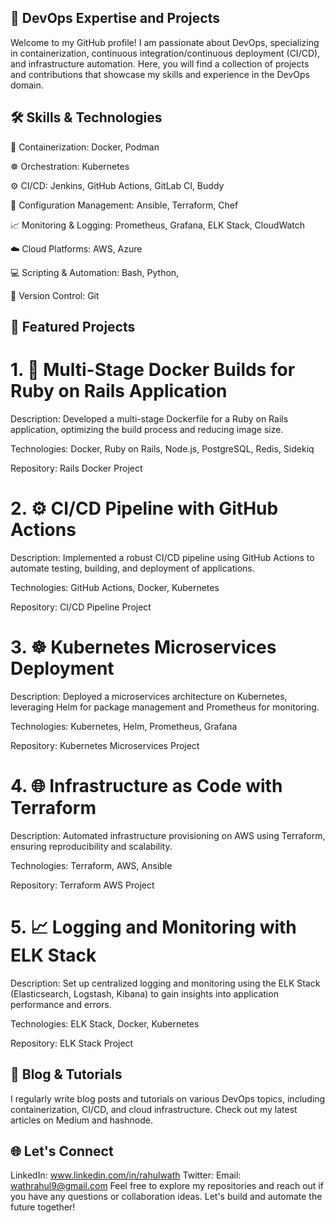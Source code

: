 ## 🚀 DevOps Expertise and Projects
Welcome to my GitHub profile! I am passionate about DevOps, specializing in containerization, continuous integration/continuous deployment (CI/CD), and infrastructure automation. Here, you will find a collection of projects and contributions that showcase my skills and experience in the DevOps domain.

## 🛠️ Skills & Technologies
🐳 Containerization: Docker, Podman

☸️ Orchestration: Kubernetes

⚙️ CI/CD: Jenkins, GitHub Actions, GitLab CI, Buddy

🔧 Configuration Management: Ansible, Terraform, Chef

📈 Monitoring & Logging: Prometheus, Grafana, ELK Stack, CloudWatch

☁️ Cloud Platforms: AWS, Azure

💻 Scripting & Automation: Bash, Python,

🔀 Version Control: Git

## 🌟 Featured Projects
# 1.  🐳 Multi-Stage Docker Builds for Ruby on Rails Application
Description: Developed a multi-stage Dockerfile for a Ruby on Rails application, optimizing the build process and reducing image size.

Technologies: Docker, Ruby on Rails, Node.js, PostgreSQL, Redis, Sidekiq

Repository: Rails Docker Project

# 2.  ⚙️ CI/CD Pipeline with GitHub Actions
Description: Implemented a robust CI/CD pipeline using GitHub Actions to automate testing, building, and deployment of applications.

Technologies: GitHub Actions, Docker, Kubernetes

Repository: CI/CD Pipeline Project

# 3.  ☸️ Kubernetes Microservices Deployment
Description: Deployed a microservices architecture on Kubernetes, leveraging Helm for package management and Prometheus for monitoring.

Technologies: Kubernetes, Helm, Prometheus, Grafana

Repository: Kubernetes Microservices Project

# 4.  🌐 Infrastructure as Code with Terraform
Description: Automated infrastructure provisioning on AWS using Terraform, ensuring reproducibility and scalability.

Technologies: Terraform, AWS, Ansible

Repository: Terraform AWS Project

# 5.  📈 Logging and Monitoring with ELK Stack
Description: Set up centralized logging and monitoring using the ELK Stack (Elasticsearch, Logstash, Kibana) to gain insights into application performance and errors.

Technologies: ELK Stack, Docker, Kubernetes

Repository: ELK Stack Project

## 📝 Blog & Tutorials
I regularly write blog posts and tutorials on various DevOps topics, including containerization, CI/CD, and cloud infrastructure. Check out my latest articles on Medium and hashnode.

## 🌐 Let's Connect

LinkedIn: www.linkedin.com/in/rahulwath
Twitter: 
Email: wathrahul9@gmail.com
Feel free to explore my repositories and reach out if you have any questions or collaboration ideas. Let's build and automate the future together!

